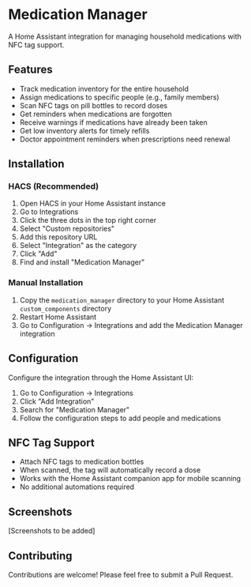 # Medication Manager

A Home Assistant integration for managing household medications with NFC tag support.

## Features

- Track medication inventory for the entire household
- Assign medications to specific people (e.g., family members)
- Scan NFC tags on pill bottles to record doses
- Get reminders when medications are forgotten
- Receive warnings if medications have already been taken
- Get low inventory alerts for timely refills
- Doctor appointment reminders when prescriptions need renewal

## Installation

### HACS (Recommended)

1. Open HACS in your Home Assistant instance
2. Go to Integrations
3. Click the three dots in the top right corner
4. Select "Custom repositories"
5. Add this repository URL
6. Select "Integration" as the category
7. Click "Add"
8. Find and install "Medication Manager"

### Manual Installation

1. Copy the `medication_manager` directory to your Home Assistant `custom_components` directory
2. Restart Home Assistant
3. Go to Configuration → Integrations and add the Medication Manager integration

## Configuration

Configure the integration through the Home Assistant UI:

1. Go to Configuration → Integrations
2. Click "Add Integration"
3. Search for "Medication Manager"
4. Follow the configuration steps to add people and medications

## NFC Tag Support

- Attach NFC tags to medication bottles
- When scanned, the tag will automatically record a dose
- Works with the Home Assistant companion app for mobile scanning
- No additional automations required

## Screenshots

[Screenshots to be added]

## Contributing

Contributions are welcome! Please feel free to submit a Pull Request.
